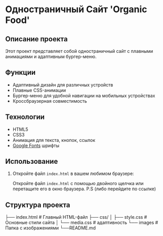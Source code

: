 # Одностраничный Сайт 'Organic Food'

## Описание проекта

Этот проект представляет собой одностраничный сайт с плавными анимациями и адаптивным бургер-меню.

## Функции

- Адаптивный дизайн для различных устройств
- Плавные CSS-анимации
- Бургер-меню для удобной навигации на мобильных устройствах
- Кроссбраузерная совместимость

## Технологии

- HTML5
- CSS3
- Анимация для текста, кнопок, ссылок
- [Google Fonts](https://fonts.google.com/) шрифты

## Использование
1. Откройте файл `index.html` в вашем любимом браузере:

    Откройте файл `index.html` с помощью двойного щелчка или перетащите его в окно браузера.
P.S (либо перейдите по ссылке)

## Структура проекта
├── index.html         # Главный HTML-файл
├── css/
│   ├── style.css     # Основные стили сайта
│   └── media.css    # адаптивность
└── images # Папка с изображениями
└──README.md   
